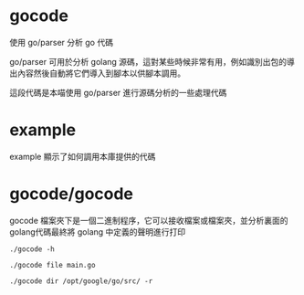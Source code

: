 # gocode

使用 go/parser 分析 go 代碼

go/parser 可用於分析 golang 源碼，這對某些時候非常有用，例如識別出包的導出內容然後自動將它們導入到腳本以供腳本調用。

這段代碼是本喵使用 go/parser 進行源碼分析的一些處理代碼

# example

example 顯示了如何調用本庫提供的代碼

# gocode/gocode

gocode 檔案夾下是一個二進制程序，它可以接收檔案或檔案夾，並分析裏面的golang代碼最終將 golang 中定義的聲明進行打印

```
./gocode -h
```

```
./gocode file main.go
```

```
./gocode dir /opt/google/go/src/ -r
```
